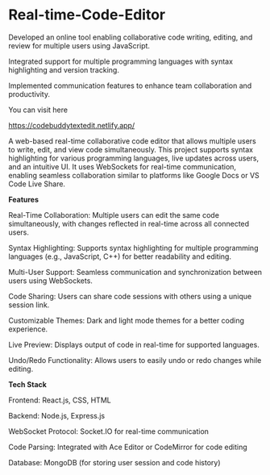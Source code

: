 # Real-time-Code-Editor

Developed an online tool enabling collaborative code writing, editing, and review for multiple users using JavaScript. 

Integrated support for multiple programming languages with syntax highlighting and version tracking.

Implemented communication features to enhance team collaboration and productivity.  

You can visit here   

https://codebuddytextedit.netlify.app/
 
A web-based real-time collaborative code editor that allows multiple users to write, edit, and view code simultaneously. This project supports syntax highlighting for various programming languages, live updates across users, and an intuitive UI. It uses WebSockets for real-time communication, enabling seamless collaboration similar to platforms like Google Docs or VS Code Live Share.  

**Features**  

Real-Time Collaboration: Multiple users can edit the same code simultaneously, with changes reflected in real-time across all connected users.
   
Syntax Highlighting: Supports syntax highlighting for multiple programming languages (e.g., JavaScript, C++) for better readability and editing.  

Multi-User Support: Seamless communication and synchronization between users using WebSockets.

Code Sharing: Users can share code sessions with others using a unique session link.

Customizable Themes: Dark and light mode themes for a better coding experience.

Live Preview: Displays output of code in real-time for supported languages.
  
Undo/Redo Functionality: Allows users to easily undo or redo changes while editing.

**Tech Stack**

Frontend: React.js, CSS, HTML

Backend: Node.js, Express.js

WebSocket Protocol: Socket.IO for real-time communication

Code Parsing: Integrated with Ace Editor or CodeMirror for code editing

Database: MongoDB (for storing user session and code history)
